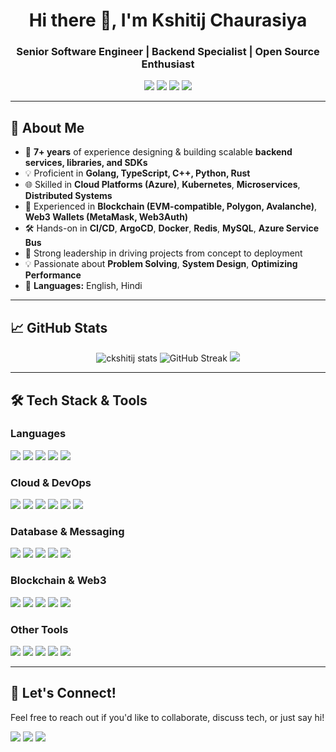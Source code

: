 <h1 align="center">Hi there 👋, I'm Kshitij Chaurasiya</h1>
<h3 align="center">Senior Software Engineer | Backend Specialist | Open Source Enthusiast</h3>

<p align="center">
  <a href="https://linkedin.com/in/ckshitij" target="blank"><img src="https://img.shields.io/badge/LinkedIn-Connect-blue?logo=linkedin&logoColor=white" /></a>
  <a href="https://stackoverflow.com/users/5065798/kshitij-chaurasiya" target="blank"><img src="https://img.shields.io/badge/StackOverflow-Profile-orange?logo=stackoverflow&logoColor=white" /></a>
  <a href="https://kaggle.com/ckshitij" target="blank"><img src="https://img.shields.io/badge/Kaggle-Profile-blue?logo=kaggle&logoColor=white" /></a>
  <a href="https://www.hackerrank.com/coddict" target="blank"><img src="https://img.shields.io/badge/HackerRank-Profile-green?logo=hackerrank&logoColor=white" /></a>
</p>

---

## 🚀 About Me
- 🎯 **7+ years** of experience designing & building scalable **backend services, libraries, and SDKs**
- 💡 Proficient in **Golang, TypeScript, C++, Python, Rust**
- 🌐 Skilled in **Cloud Platforms (Azure)**, **Kubernetes**, **Microservices**, **Distributed Systems**
- 🔐 Experienced in **Blockchain (EVM-compatible, Polygon, Avalanche)**, **Web3 Wallets (MetaMask, Web3Auth)**
- 🛠 Hands-on in **CI/CD**, **ArgoCD**, **Docker**, **Redis**, **MySQL**, **Azure Service Bus**
- 👥 Strong leadership in driving projects from concept to deployment
- 💡 Passionate about **Problem Solving**, **System Design**, **Optimizing Performance**
- 💬 **Languages:** English, Hindi

---

## 📈 GitHub Stats
<p align="center">
  <img src="https://github-readme-stats.vercel.app/api?username=ckshitij&show_icons=true&theme=radical" alt="ckshitij stats" />
  <img src="https://github-readme-streak-stats.herokuapp.com/?user=ckshitij&theme=radical" alt="GitHub Streak" />
  <img src="https://github-profile-summary-cards.vercel.app/api/cards/profile-details?username=ckshitij&theme=radical" />
</p>

---

## 🛠 Tech Stack & Tools

### Languages
<p align="left">
<img src="https://img.shields.io/badge/Golang-00ADD8?style=for-the-badge&logo=go&logoColor=white"/>
<img src="https://img.shields.io/badge/TypeScript-3178C6?style=for-the-badge&logo=typescript&logoColor=white"/>
<img src="https://img.shields.io/badge/C++-00599C?style=for-the-badge&logo=c%2B%2B&logoColor=white"/>
<img src="https://img.shields.io/badge/Python-3776AB?style=for-the-badge&logo=python&logoColor=white"/>
<img src="https://img.shields.io/badge/Rust-000000?style=for-the-badge&logo=rust&logoColor=white"/>
</p>

### Cloud & DevOps
<p align="left">
<img src="https://img.shields.io/badge/Azure-0089D6?style=for-the-badge&logo=microsoft-azure&logoColor=white"/>
<img src="https://img.shields.io/badge/Docker-2496ED?style=for-the-badge&logo=docker&logoColor=white"/>
<img src="https://img.shields.io/badge/Kubernetes-326CE5?style=for-the-badge&logo=kubernetes&logoColor=white"/>
<img src="https://img.shields.io/badge/ArgoCD-2352A0?style=for-the-badge&logo=argo&logoColor=white"/>
<img src="https://img.shields.io/badge/Github Actions-2088FF?style=for-the-badge&logo=githubactions&logoColor=white"/>
<img src="https://img.shields.io/badge/Jenkins-D24939?style=for-the-badge&logo=jenkins&logoColor=white"/>
</p>

### Database & Messaging
<p align="left">
<img src="https://img.shields.io/badge/MySQL-4479A1?style=for-the-badge&logo=mysql&logoColor=white"/>
<img src="https://img.shields.io/badge/Redis-DC382D?style=for-the-badge&logo=redis&logoColor=white"/>
<img src="https://img.shields.io/badge/PostgreSQL-4169E1?style=for-the-badge&logo=postgresql&logoColor=white"/>
<img src="https://img.shields.io/badge/RabbitMQ-FF6600?style=for-the-badge&logo=rabbitmq&logoColor=white"/>
<img src="https://img.shields.io/badge/MQTT-FF8200?style=for-the-badge&logo=mqtt&logoColor=white"/>
</p>

### Blockchain & Web3
<p align="left">
<img src="https://img.shields.io/badge/Solidity-363636?style=for-the-badge&logo=solidity&logoColor=white"/>
<img src="https://img.shields.io/badge/Web3.js-F16822?style=for-the-badge&logo=javascript&logoColor=white"/>
<img src="https://img.shields.io/badge/Ethers.js-4E8EE0?style=for-the-badge&logo=javascript&logoColor=white"/>
<img src="https://img.shields.io/badge/IPFS-65C2CB?style=for-the-badge&logo=ipfs&logoColor=white"/>
<img src="https://img.shields.io/badge/Polygon-8247E5?style=for-the-badge&logo=polygon&logoColor=white"/>
</p>

### Other Tools
<p align="left">
<img src="https://img.shields.io/badge/Linux-FCC624?style=for-the-badge&logo=linux&logoColor=black"/>
<img src="https://img.shields.io/badge/Git-F05032?style=for-the-badge&logo=git&logoColor=white"/>
<img src="https://img.shields.io/badge/Swagger-85EA2D?style=for-the-badge&logo=swagger&logoColor=black"/>
<img src="https://img.shields.io/badge/Postman-FF6C37?style=for-the-badge&logo=postman&logoColor=white"/>
<img src="https://img.shields.io/badge/Confluence-172B4D?style=for-the-badge&logo=confluence&logoColor=white"/>
</p>

---

## 📌 Let's Connect!
Feel free to reach out if you'd like to collaborate, discuss tech, or just say hi!

<p align="left">
<a href="mailto:kshitij.chaurasiya@gmail.com"><img src="https://img.shields.io/badge/Email-Contact-red?style=for-the-badge&logo=gmail&logoColor=white" /></a>
<a href="https://linkedin.com/in/ckshitij" target="blank"><img src="https://img.shields.io/badge/LinkedIn-Connect-blue?style=for-the-badge&logo=linkedin&logoColor=white"/></a>
<a href="https://github.com/ckshitij" target="blank"><img src="https://img.shields.io/badge/GitHub-Follow-181717?style=for-the-badge&logo=github&logoColor=white"/></a>
</p>
